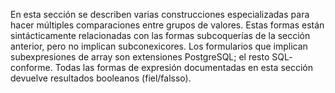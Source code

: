  En esta sección se describen varias construcciones especializadas para  hacer múltiples comparaciones entre grupos de valores. Estas formas  están sintácticamente relacionadas con las formas subcoquerías de la  sección anterior, pero no implican subconexicores. Los formularios que  implican subexpresiones de array son extensiones PostgreSQL; el resto SQL- conforme. Todas las formas de expresión documentadas en esta sección devuelve resultados booleanos (fiel/falsso).
